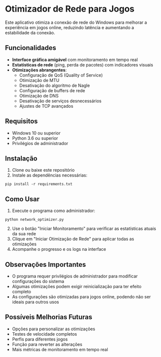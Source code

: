 # Otimizador de Rede para Jogos

Este aplicativo otimiza a conexão de rede do Windows para melhorar a experiência em jogos online, reduzindo latência e aumentando a estabilidade da conexão.

## Funcionalidades

- **Interface gráfica amigável** com monitoramento em tempo real
- **Estatísticas de rede** (ping, perda de pacotes) com indicadores visuais
- **Otimizações abrangentes**:
  - Configuração de QoS (Quality of Service)
  - Otimização de MTU
  - Desativação do algoritmo de Nagle
  - Configuração de buffers de rede
  - Otimização de DNS
  - Desativação de serviços desnecessários
  - Ajustes de TCP avançados

## Requisitos

- Windows 10 ou superior
- Python 3.6 ou superior
- Privilégios de administrador

## Instalação

1. Clone ou baixe este repositório
2. Instale as dependências necessárias:

```
pip install -r requirements.txt
```

## Como Usar

1. Execute o programa como administrador:

```
python network_optimizer.py
```

2. Use o botão "Iniciar Monitoramento" para verificar as estatísticas atuais da sua rede
3. Clique em "Iniciar Otimização de Rede" para aplicar todas as otimizações
4. Acompanhe o progresso e os logs na interface

## Observações Importantes

- O programa requer privilégios de administrador para modificar configurações do sistema
- Algumas otimizações podem exigir reinicialização para ter efeito completo
- As configurações são otimizadas para jogos online, podendo não ser ideais para outros usos

## Possíveis Melhorias Futuras

- Opções para personalizar as otimizações
- Testes de velocidade completos
- Perfis para diferentes jogos
- Função para reverter as alterações
- Mais métricas de monitoramento em tempo real